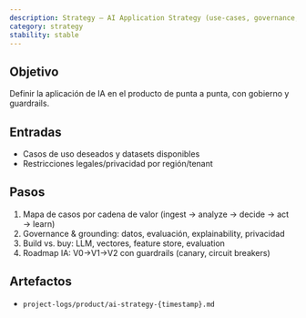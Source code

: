 ```yaml
---
description: Strategy — AI Application Strategy (use-cases, governance, build vs buy, roadmap)
category: strategy
stability: stable
---
```


## Objetivo
Definir la aplicación de IA en el producto de punta a punta, con gobierno y guardrails.

## Entradas
- Casos de uso deseados y datasets disponibles
- Restricciones legales/privacidad por región/tenant

## Pasos
1) Mapa de casos por cadena de valor (ingest → analyze → decide → act → learn)
2) Governance & grounding: datos, evaluación, explainability, privacidad
3) Build vs. buy: LLM, vectores, feature store, evaluation
4) Roadmap IA: V0→V1→V2 con guardrails (canary, circuit breakers)

## Artefactos
- `project-logs/product/ai-strategy-{timestamp}.md`
